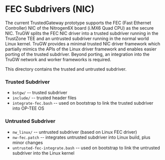 # FEC Subdrivers (NIC)
The current TrustedGateway prototype supports the FEC (Fast Ethernet Controller)
NIC of the Nitrogen6X board (i.MX6 Quad CPU) as the secure NIC.
TruGW splits the FEC NIC driver into a trusted subdriver running in the TrustZone
TEE and an untrusted subdriver running in the normal world Linux kernel.
TruGW provides a minimal trusted NIC driver framework which partially mimics the
APIs of the Linux driver framework and enables easier porting of the trusted
subdriver.
Beyond porting, an integration into the TruGW network and worker frameworks is
required.

This directory contains the trusted and untrusted subdriver.

### Trusted Subdriver
* `bstgw/`                        -- trusted subdriver
* `include/`                      -- trusted header files
* `integrate-fec.bash`            -- used on bootstrap to link the trusted subdriver into OP-TEE OS

### Untrusted Subdriver
* `nw_linux/`                     -- untrusted subdriver (based on Linux FEC driver)
* `nw-fec.patch`                  -- integrates untrusted subdriver into Linux build, plus minor changes
* `untrusted-fec-integrate.bash`  -- used on bootstrap to link the untrusted subdriver into the Linux kernel
